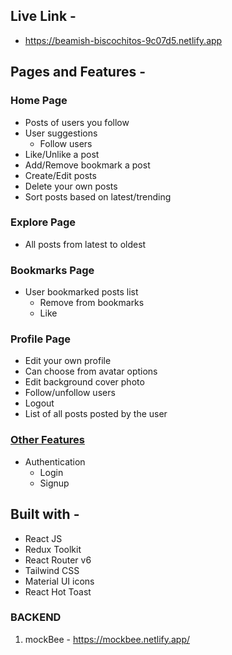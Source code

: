 ## Live Link -

- https://beamish-biscochitos-9c07d5.netlify.app

## Pages and Features -

### Home Page

- Posts of users you follow
- User suggestions
  - Follow users
- Like/Unlike a post
- Add/Remove bookmark a post
- Create/Edit posts
- Delete your own posts
- Sort posts based on latest/trending

### Explore Page

- All posts from latest to oldest

### Bookmarks Page

- User bookmarked posts list
  - Remove from bookmarks
  - Like

### Profile Page

- Edit your own profile
- Can choose from avatar options
- Edit background cover photo
- Follow/unfollow users
- Logout
- List of all posts posted by the user

### [Other Features](https://sociohaven.netlify.app)

- Authentication
  - Login
  - Signup

## Built with -

- React JS
- Redux Toolkit
- React Router v6
- Tailwind CSS
- Material UI icons
- React Hot Toast

### BACKEND

1. mockBee - https://mockbee.netlify.app/
